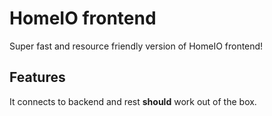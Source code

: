 HomeIO frontend
==============

Super fast and resource friendly version of HomeIO frontend!

Features
--------

It connects to backend and rest **should** work out of the box.